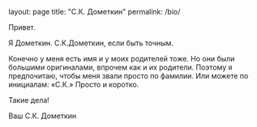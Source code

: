 layout: page
title: "С.К. Дометкин"
permalink: /bio/

Привет.

Я Дометкин. С.К.Дометкин, если быть точным.  

Конечно у меня есть имя и у моих родителей тоже. Но они были большими оригиналами, впрочем как и их родители. Поэтому я предпочитаю, чтобы меня звали просто по фамилии. Или можете по инициалам: «С.К.» Просто и коротко.

Такие дела!

Ваш С.К. Дометкин
